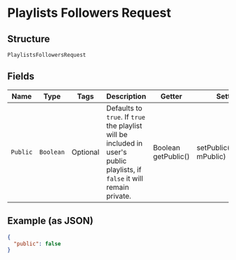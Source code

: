 
# Playlists Followers Request

## Structure

`PlaylistsFollowersRequest`

## Fields

| Name | Type | Tags | Description | Getter | Setter |
|  --- | --- | --- | --- | --- | --- |
| `Public` | `Boolean` | Optional | Defaults to `true`. If `true` the playlist will be included in user's public playlists, if `false` it will remain private. | Boolean getPublic() | setPublic(Boolean mPublic) |

## Example (as JSON)

```json
{
  "public": false
}
```

